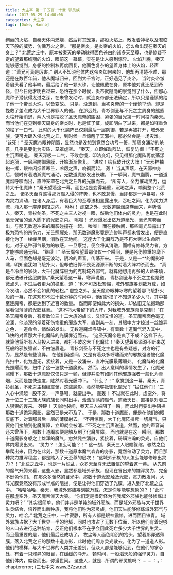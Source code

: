 ```yaml
---
title: 大主宰 第一千五百一十章 邪灵族
date: 2017-05-29 14:00:06
categories: 大主宰
tags: [Duke, Hannb]
---
```


绚丽的火焰，自秦天体内燃烧，然后将其笼罩，那股火焰上，散发着神秘以及君临天下般的威势，仿佛万火之帝。
“那是帝炎，是炎帝的火焰，怎么会出现在秦天的身上？”
北荒之丘中，原本被秦天的举动骇得面色苍白的诸多天至尊，也是惊疑不定的望着那绚丽的火焰，眼前这一幕幕，实在是让人感到惊异。
火焰升腾，秦天能够感觉到，身躯的控制权再度回复，他面色复杂的望着身体上的火焰，轻声道：“萧兄可真是厉害。”
别人不知晓他体内这帝炎如何来的，他却再清楚不过，那还是在数百年前，他从魔域归来，回到大千宫时，正好遇见了炎帝。
当时炎帝皱着眉头看了他半晌，最后给了他一颗火珠，让他佩戴在身，原本他对此还感到奇怪，但今日他才明白过来，恐怕在那个时候，炎帝就隐隐的察觉到了什么，但那心魔种子潜伏得太过之深，在未曾发动时，就连炎帝都无法确定，所以只是谨慎的给了他一个帝炎火珠，以备变故。
只是，没想到，当初炎帝的一个谨慎举动，却是挽救了差点成为大千世界罪人的他。
在那远处，青衫剑圣与不死之主周身的熊熊火柱开始消退，两人也是摆脱了圣天魔帝的围困，紧张的目光第一时间投向秦天。
而当他们在见到秦天周身的帝炎时，也是怔了怔，旋即明白了过来，都是如释重负的松了一口气。
此时的大千化魔阵已仅剩最后一层防御，若是再被打开，域外邪族，便可大肆入侵北荒之丘，到时候一旦惊醒了天邪神，那必然会是一场灾难。
“该死！”
圣天魔帝眼神阴翳，显然也是没想到竟然会功亏一篑，那周身涌动的杀意，几乎是要化为实质，笼罩虚空。
“秦天，立即催动阵法，恢复防御！”不死之主沉声喝道。
秦天深吸一口气，不敢怠慢，印法变幻，只见得那化魔阵再度荡漾起涟漪，一层层防御薄膜，开始渐渐恢复。
“进攻！给我破开这大阵！”天邪神袖袍一挥，眼神闪烁着寒芒，冷厉之声，响彻而起。
轰！
当其声落，在天邪神身后，顿时有着浩瀚魔气涌动，无数道魔影发出长啸，下一瞬间，魔气翻腾，一道道魔烟呼啸而出，直冲笼罩在北荒之丘外的光膜而去。
“所有人，全力催动灵力，运转大千化魔阵！”秦天望着这一幕，面色也是变得凝重，沉喝之声，响彻整个北荒之丘。
诸多天至尊瞧得那万魔入侵的阵势，也不敢怠慢，当即都是一声暴喝，体内灵力涌动，在诸人身后，有着巨大的至尊法相显露出来，吞吐之间，化为灵力洪流，涌入那一座座铜馆之内。
咻咻！
虚空之外，无数道魔烟席卷而来，声势骇人，秦天，青衫剑圣，不死之主三人对视一眼，然后他们体内的灵力，也是在此时毫无保留的涌入脚下的光膜之内。
嗡嗡！
光膜爆发出亿万道毫光，毫光席卷而出，与那无数道冲来的魔影碰撞在一起。
嗤嗤！
而在接触间，那些毫光显露出了极为恐怖的杀伤力，光芒照耀处，那无数道魔影竟是连惨叫声都未曾发出，便是直接化为了一缕缕黑烟，消散在天地间。
这座大千化魔阵乃是不朽大帝以生命所化，对于这种邪气最为的敏感，一旦察觉，便会将其消融，而唯有修炼灵力者，方才能够顺通无阻。
“继续！”
圣天魔帝望着那仅仅一个瞬间，便是死伤惨重的麾下人马，但面色却是毫无波动，阴冷的声音，传荡开来。
于是，又是一**的魔影呼啸，明知道犹如飞蛾扑火，但却依旧悍不畏死源源不断的对着大阵冲杀而去。
“真是个冷血的家伙，大千化魔阵极为的克制域外邪气，就算他想用再多的人命来填，都无法破开这层防御。”秦天望着这一幕，寒声说道。
青衫剑圣与不死之主也是微微点头，不过后者更为的稳重，道：“也不可放松警惕，域外邪族筹划数万载，如今发动，必然不会如此的轻松。”
虚空之外，圣天魔帝眼神冰寒的望着那飞蛾扑火般的一幕，在这短短不过十数分钟的时间中，他们折损了不知道多少人马，其中甚至连魔帝，都是达到了近百的数量。
然而即便如此大的损失，却依旧无法撼动那层看似薄薄的光膜丝毫。
“这不朽大帝留下的大阵，对我域外邪族真是克制！”在圣天魔帝身后，有着数位三十二大族的族长，又恨又惧的道。
圣天魔帝面色毫无波澜，他淡漠的望着死伤惨重的邪族大军，直到某一刻，其眼中方才掠过一丝诡异之色，一道命令，悄然的发出。
无数道魔烟呼啸中，有着数十道魔气混入其中，飞快的对着那大千化魔阵的光膜靠近而去。
“这圣天魔帝是疯了不成？这样下去，就算他将所有人马投入进来，都打不破这大千化魔阵！”秦天望着那源源不断来送死般的邪族强者，不由皱眉道。
青衫剑圣与不死之主也是有些疑惑，对方的行为，显然是有些诡异。
在他们疑惑间，又是有着众多呼啸而来的邪族强者被化魔光扫中，化为虚无，紧接着，又是一波涌来，直冲光膜最薄弱处。
化魔阵的化魔光照耀而来，扫中了这一波数十道魔影。
然而，出人意料的事情发生了，化魔光照耀下，那数十道魔影仅仅只是一颤，但却并没有如同其他邪族强者一般化为青烟，反而是加快速度，陡然对着光膜冲下。
“什么？！”
察觉到这一幕，秦天，青衫剑圣，不死之主相继震骇，这些魔影，竟然能够抵御化魔光？
“拦住他们！”三人心中涌起一股不安，一声暴喝，就要出手。
轰轰！
不过就在此时，虚空外，将近十位三十二族大族的族长同时出手，浩浩荡荡的魔气，遮蔽天日，直接是对着三人狠狠的轰来。
砰砰！
天崩地裂间，秦天三人被阻了一瞬，而此时再要出手阻拦那数十道诡异魔影，显然已是来不及了。
于是，那数十道魔影，便是在他们的眼皮底下，对着那最后一层的薄膜射去。
“不用惊慌，大千化魔阵排斥一切魔气，只要他们接触到化魔屏障，立即就会被消...”不死之主沉声说道，然而，他的声音尚还未曾落下，那数十道魔影便是触及到了化魔屏障。
而也就是在这一瞬间，那数十道魔影身躯之上雄浑的魔气，忽然凭空消散，紧接着，磅礴浩瀚的灵光，自他们体内爆发出来。
“灵力？！怎么可能？！”
这一刻，秦天三人眼瞳骤缩，骇然之色攀爬出来，因为在此刻，那数十道原本魔气森森的身影，竟然催动了灵力，而且那种灵力雄浑程度，都是踏入了天至尊的层次！
“这域外邪族的人怎么能够修炼出灵力？！”北荒之丘中，也是一片慌乱，众多天至尊无法置信的望着这一幕。
从先前的魔气升腾来看，这些人影，显然都是域外邪族，但现在冒出来的雄浑灵力，完全不逊色他们。
在那众多骇然的目光中，那数十道光影触及光膜，灵力散发间，大阵光膜竟然没有形成半点的阻拦，便是让得他们穿透了光膜，进入到了北荒之丘中。
“哈哈哈哈，秦天，我域外邪族筹划数万载，怎是你等能够想象的？！”此时在那虚空外，圣天魔帝仰天大笑。
“你们定是很奇怪为何我域外邪族也能够修炼出灵力吧？”
“其实很简单，他们并非是单纯的域外邪族，而是域外邪族与大千世界生灵结合，培养而出新种族，我将他们称为邪灵族，他们天生能够修炼域外邪气与灵力，哈哈。”
北荒之丘中，一片寂静，所有人都是眼神震惊，进而面目铁青。
域外邪族占据了大千世界一半的地域，同时也攻占了无数下位面，所以他们有着足够的人口去进行这种培育，反正他们根本不在乎会因此死亡多少大千世界的生灵...
而且最重要的是，他们最后还成功了。
牧尘等人面色阴沉的抬头，望着那穿透薄膜，落入北荒之丘的那数十道身影，此时他们周身灵光散去，化为了一道道人影。
他们的模样，与大千世界的人类并无差别，但众人都是能够见到，在他们的掌心处，有着一只邪异的眼目，在缓缓的睁开。
顿时间，一股滔天般的强悍灵力，自他们体内，席卷而出，弥漫世间。
这些人，就是...所谓的邪灵族吗？
...
...
：。：chaptererror;
(三七中文 www.37zw.net